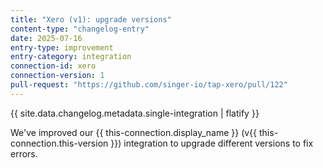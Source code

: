 ```yaml
---
title: "Xero (v1): upgrade versions"
content-type: "changelog-entry"
date: 2025-07-16
entry-type: improvement
entry-category: integration
connection-id: xero
connection-version: 1
pull-request: "https://github.com/singer-io/tap-xero/pull/122"
---
```

{{ site.data.changelog.metadata.single-integration | flatify }}

We've improved our {{ this-connection.display_name }} (v{{ this-connection.this-version }}) integration to upgrade different versions to fix errors.